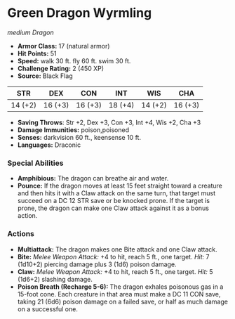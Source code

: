# Green Dragon Wyrmling

*medium* *Dragon*

- **Armor Class:** 17 (natural armor)
- **Hit Points:** 51 
- **Speed:** walk 30 ft. fly 60 ft. swim 30 ft.
- **Challenge Rating:** 2 (450 XP)
- **Source:** Black Flag

| STR | DEX | CON | INT | WIS | CHA |
| --- | --- | --- | --- | --- | --- |
| 14 (+2) | 16 (+3) | 16 (+3) | 18 (+4) | 14 (+2) | 16 (+3) |

- **Saving Throws**: Str +2, Dex +3, Con +3, Int +4, Wis +2, Cha +3
- **Damage Immunities:** poison,poisoned
- **Senses:** darkvision 60 ft., keensense 10 ft.
- **Languages:** Draconic

### Special Abilities

- **Amphibious:** The dragon can breathe air and water.
- **Pounce:** If the dragon moves at least 15 feet straight toward a creature and then hits it with a Claw attack on the same turn, that target must succeed on a DC 12 STR save or be knocked prone. If the target is prone, the dragon can make one Claw attack against it as a bonus action.

### Actions

- **Multiattack:** The dragon makes one Bite attack and one Claw attack.
- **Bite:** _Melee Weapon Attack:_ +4 to hit, reach 5 ft., one target. _Hit:_ 7 (1d10+2) piercing damage plus 3 (1d6) poison damage.
- **Claw:** _Melee Weapon Attack:_ +4 to hit, reach 5 ft., one target. _Hit:_ 5 (1d6+2) slashing damage.
- **Poison Breath (Recharge 5-6):** The dragon exhales poisonous gas in a 15-foot cone. Each creature in that area must make a DC 11 CON save, taking 21 (6d6) poison damage on a failed save, or half as much damage on a successful one.
